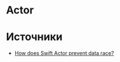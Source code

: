 # Actor



# Источники
- [How does Swift Actor prevent data race?](https://medium.com/@ashokrwt/how-does-swift-actor-prevent-data-race-b6f484e7eb8c)
